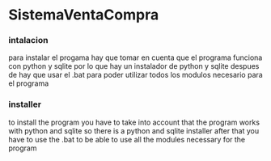 # SistemaVentaCompra
### intalacion 
para instalar el progama hay que tomar en cuenta que el programa funciona con python y sqlite por lo que hay un instalador de python y sqlite
despues de hay que usar el .bat para poder utilizar todos los modulos necesario para el programa
### installer
to install the program you have to take into account that the program works with python and sqlite so there is a python and sqlite installer
after that you have to use the .bat to be able to use all the modules necessary for the program
